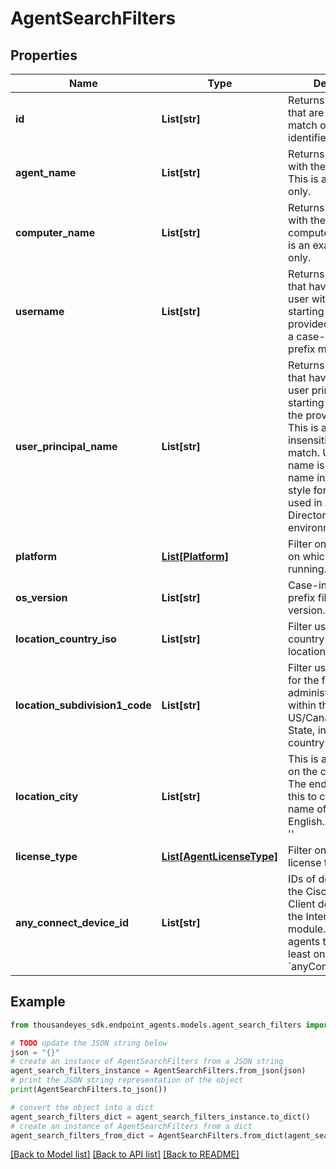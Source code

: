 # AgentSearchFilters


## Properties

Name | Type | Description | Notes
------------ | ------------- | ------------- | -------------
**id** | **List[str]** | Returns only agents that are an exact match of the provided identifiers. | [optional] 
**agent_name** | **List[str]** | Returns only agents with the given name.  This is an exact match only.  | [optional] 
**computer_name** | **List[str]** | Returns only agents with the given computer name. This is an exact match only.  | [optional] 
**username** | **List[str]** | Returns only agents that have at least one user with a name. starting with the provided string. This is a case-insensitive prefix match.  | [optional] 
**user_principal_name** | **List[str]** | Returns only agents that have at least one user principal name, starting with one of the provided strings. This is a case-insensitive prefix match. User principle name is the user login name in an Internet-style format, typically used in Active Directory environments.  | [optional] 
**platform** | [**List[Platform]**](Platform.md) | Filter on the platform on which the agent is running.  | [optional] 
**os_version** | **List[str]** | Case-insensitive prefix filter on the OS version. | [optional] 
**location_country_iso** | **List[str]** | Filter using the ISO country code of the location.  | [optional] 
**location_subdivision1_code** | **List[str]** | Filter using the code for the first level administrative division within  the country. In US/Canada this is the State, in UK it&#39;s the country e.g. &#x60;ENG&#x60;  | [optional] 
**location_city** | **List[str]** | This is a prefix match on the city name field. The endpoint expects this to contain the  name of the city in English. e.g. &#39;Paris&#39; or &#39;&#39;  | [optional] 
**license_type** | [**List[AgentLicenseType]**](AgentLicenseType.md) | Filter on the agent&#39;s license type  | [optional] 
**any_connect_device_id** | **List[str]** | IDs of devices that has the Cisco Secure Client deployed with the Internet Security module. Returns only agents that have at least one matching &#x60;anyConnectDeviceId&#x60;.  | [optional] 

## Example

```python
from thousandeyes_sdk.endpoint_agents.models.agent_search_filters import AgentSearchFilters

# TODO update the JSON string below
json = "{}"
# create an instance of AgentSearchFilters from a JSON string
agent_search_filters_instance = AgentSearchFilters.from_json(json)
# print the JSON string representation of the object
print(AgentSearchFilters.to_json())

# convert the object into a dict
agent_search_filters_dict = agent_search_filters_instance.to_dict()
# create an instance of AgentSearchFilters from a dict
agent_search_filters_from_dict = AgentSearchFilters.from_dict(agent_search_filters_dict)
```
[[Back to Model list]](../README.md#documentation-for-models) [[Back to API list]](../README.md#documentation-for-api-endpoints) [[Back to README]](../README.md)


